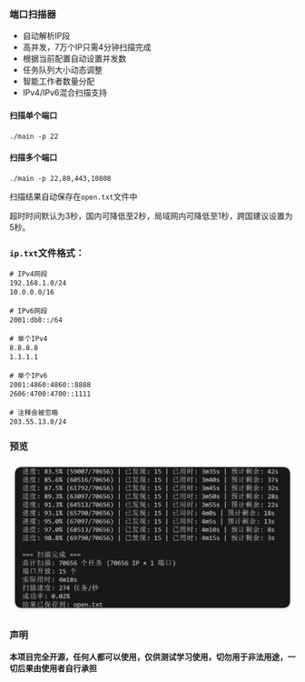 ### 端口扫描器

- 自动解析IP段
- 高并发，7万个IP只需4分钟扫描完成
- 根据当前配置自动设置并发数
- 任务队列大小动态调整
- 智能工作者数量分配
- IPv4/IPv6混合扫描支持

#### 扫描单个端口
```
./main -p 22
```

#### 扫描多个端口
```
./main -p 22,80,443,10808
```

扫描结果自动保存在`open.txt`文件中

超时时间默认为3秒，国内可降低至2秒，局域网内可降低至1秒，跨国建议设置为5秒。

### `ip.txt`文件格式：
```
# IPv4网段
192.168.1.0/24
10.0.0.0/16

# IPv6网段
2001:db8::/64

# 单个IPv4
8.8.8.8
1.1.1.1

# 单个IPv6
2001:4860:4860::8888
2606:4700:4700::1111

# 注释会被忽略
203.55.13.0/24
```

### 预览

![](/.github/demo.jpg)


### 声明

**本项目完全开源，任何人都可以使用，仅供测试学习使用，切勿用于非法用途，一切后果由使用者自行承担**
